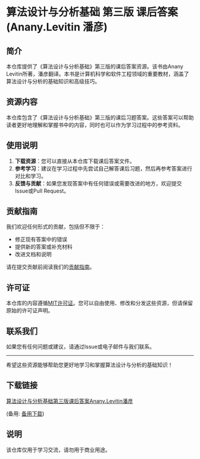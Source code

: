 # 算法设计与分析基础 第三版 课后答案 (Anany.Levitin 潘彦)

## 简介

本仓库提供了《算法设计与分析基础》第三版的课后答案资源。该书由Anany Levitin所著，潘彦翻译。本书是计算机科学和软件工程领域的重要教材，涵盖了算法设计与分析的基础知识和高级技巧。

## 资源内容

本仓库包含了《算法设计与分析基础》第三版的课后习题答案。这些答案可以帮助读者更好地理解和掌握书中的内容，同时也可以作为学习过程中的参考资料。

## 使用说明

1. **下载资源**：您可以直接从本仓库下载课后答案文件。
2. **参考学习**：建议在学习过程中先尝试自己解答课后习题，然后再参考答案进行对比和学习。
3. **反馈与贡献**：如果您发现答案中有任何错误或需要改进的地方，欢迎提交Issue或Pull Request。

## 贡献指南

我们欢迎任何形式的贡献，包括但不限于：

- 修正现有答案中的错误
- 提供新的答案或补充材料
- 改进文档和说明

请在提交贡献前阅读我们的[贡献指南](CONTRIBUTING.md)。

## 许可证

本仓库的内容遵循[MIT许可证](LICENSE)。您可以自由使用、修改和分发这些资源，但请保留原始的许可证声明。

## 联系我们

如果您有任何问题或建议，请通过Issue或电子邮件与我们联系。

---

希望这些资源能够帮助您更好地学习和掌握算法设计与分析的基础知识！

## 下载链接
[算法设计与分析基础第三版课后答案Anany.Levitin潘彦](https://pan.quark.cn/s/ea205f128ab0) 

(备用: [备用下载](https://pan.baidu.com/s/1wuzlV9cRui6juroSXR2Ntg?pwd=1234))

## 说明

该仓库仅用于学习交流，请勿用于商业用途。
